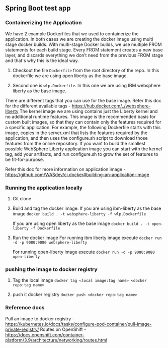 ## Spring Boot test app 

### Containerizing the Application 

We have 2 example Dockerfiles that we used to containerize the application. In both cases we are creating the docker image
using multi stage docker builds. With multi-stage Docker builds, we use multiple FROM statements for each build stage. 
Every FROM statement creates a new base layer, and discards everything we don’t need from the previous FROM stage and that's why this is the ideal way.

1. Checkout the file ```Dockerfile``` from the root directory of the repo. 
In this dockerfile we are using open liberty as the base image. 

2. Second one is ```wlp.Dockerfile```. In this one we are using IBM websphere liberty as the base image.

There are different tags that you can use for the base image. Refer this doc for the different available tags - https://hub.docker.com/_/websphere-liberty
The kernel image we are using contains just the Liberty kernel and no additional runtime features. 
This image is the recommended basis for custom built images, so that they can contain only the features required for a specific application. 
For example, the following Dockerfile starts with this image, copies in the server.xml that lists the features required by the application, and then uses the configure.sh script to download those features from the online repository.
If you want to build the smallest possible WebSphere Liberty application image you can start with the kernel tag, add your artifacts, and run configure.sh to grow the set of features to be fit-for-purpose.

Refer this doc for more information on application image - https://github.com/WASdev/ci.docker#building-an-application-image

### Running the application locally 

1. Git clone 
2. Build and tag the docker image. 
    If you are using ibm-liberty as the base image 
    ```docker build . -t websphere-liberty -f wlp.Dockerfile```
    
    If you are using open liberty as the base image 
    ```docker build . -t open-liberty -f Dockerfile```

3. Run the docker image 
    For running ibm liberty image execute 
    ```docker run -d -p 9080:9080 websphere-liberty```
    
    For running open-liberty image execute 
    ```docker run -d -p 9080:9080 open-liberty```

### pushing the image to docker registry 

1. Tag the local image 
     ```docker tag <local image:tag name> <docker repo:tag name>```

2. push it docker registry ```docker push <docker repo:tag name>```

### 

### Reference docs 

Pull an image to docker registry - https://kubernetes.io/docs/tasks/configure-pod-container/pull-image-private-registry/
Routes on OpenShift - https://docs.openshift.com/container-platform/3.9/architecture/networking/routes.html